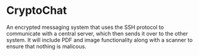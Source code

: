 # CryptoChat
 An encrypted messaging system that uses the SSH protocol to communicate with a central server, which then sends it over to the other system.
 It will include PDF and image functionality along with a scanner to ensure that nothing is malicous.
